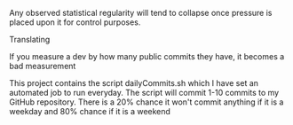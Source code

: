 Any observed statistical regularity will tend to collapse once pressure is placed upon it for control purposes.

Translating

If you measure a dev by how many public commits they have, it becomes a bad measurement

This project contains the script dailyCommits.sh which I have set an automated job to run everyday. The script will commit 1-10 commits to my GitHub repository. There is a 20% chance it won't commit anything if it is a weekday and 80% chance if it is a weekend
